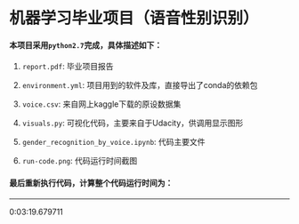 
机器学习毕业项目（语音性别识别）
===========================

#### 本项目采用`python2.7`完成，具体描述如下：

1. `report.pdf`: 毕业项目报告 

2. `environment.yml`: 项目用到的软件及库，直接导出了conda的依赖包

3. `voice.csv`: 来自网上kaggle下载的原设数据集

4. `visuals.py`: 可视化代码，主要来自于Udacity，供调用显示图形

5. `gender_recognition_by_voice.ipynb`: 代码主要文件

6. `run-code.png`: 代码运行时间截图

#### 最后重新执行代码，计算整个代码运行时间为：
--------------
0:03:19.679711

